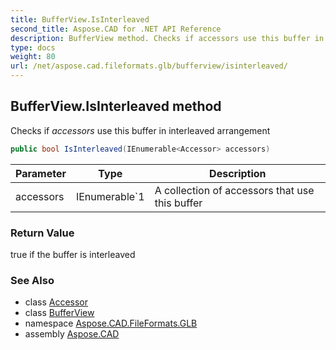 ```yaml
---
title: BufferView.IsInterleaved
second_title: Aspose.CAD for .NET API Reference
description: BufferView method. Checks if accessors use this buffer in interleaved arrangement
type: docs
weight: 80
url: /net/aspose.cad.fileformats.glb/bufferview/isinterleaved/
---
```

## BufferView.IsInterleaved method

Checks if *accessors* use this buffer in interleaved arrangement

```csharp
public bool IsInterleaved(IEnumerable<Accessor> accessors)
```

| Parameter | Type | Description |
| --- | --- | --- |
| accessors | IEnumerable`1 | A collection of accessors that use this buffer |

### Return Value

true if the buffer is interleaved

### See Also

* class [Accessor](../../accessor/)
* class [BufferView](../)
* namespace [Aspose.CAD.FileFormats.GLB](../../../aspose.cad.fileformats.glb/)
* assembly [Aspose.CAD](../../../)


